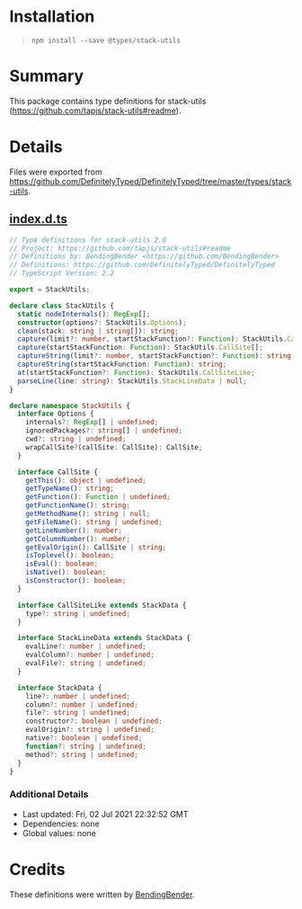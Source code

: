 # Installation

> `npm install --save @types/stack-utils`

# Summary

This package contains type definitions for stack-utils (https://github.com/tapjs/stack-utils#readme).

# Details

Files were exported from https://github.com/DefinitelyTyped/DefinitelyTyped/tree/master/types/stack-utils.

## [index.d.ts](https://github.com/DefinitelyTyped/DefinitelyTyped/tree/master/types/stack-utils/index.d.ts)

```ts
// Type definitions for stack-utils 2.0
// Project: https://github.com/tapjs/stack-utils#readme
// Definitions by: BendingBender <https://github.com/BendingBender>
// Definitions: https://github.com/DefinitelyTyped/DefinitelyTyped
// TypeScript Version: 2.2

export = StackUtils;

declare class StackUtils {
  static nodeInternals(): RegExp[];
  constructor(options?: StackUtils.Options);
  clean(stack: string | string[]): string;
  capture(limit?: number, startStackFunction?: Function): StackUtils.CallSite[];
  capture(startStackFunction: Function): StackUtils.CallSite[];
  captureString(limit?: number, startStackFunction?: Function): string;
  captureString(startStackFunction: Function): string;
  at(startStackFunction?: Function): StackUtils.CallSiteLike;
  parseLine(line: string): StackUtils.StackLineData | null;
}

declare namespace StackUtils {
  interface Options {
    internals?: RegExp[] | undefined;
    ignoredPackages?: string[] | undefined;
    cwd?: string | undefined;
    wrapCallSite?(callSite: CallSite): CallSite;
  }

  interface CallSite {
    getThis(): object | undefined;
    getTypeName(): string;
    getFunction(): Function | undefined;
    getFunctionName(): string;
    getMethodName(): string | null;
    getFileName(): string | undefined;
    getLineNumber(): number;
    getColumnNumber(): number;
    getEvalOrigin(): CallSite | string;
    isToplevel(): boolean;
    isEval(): boolean;
    isNative(): boolean;
    isConstructor(): boolean;
  }

  interface CallSiteLike extends StackData {
    type?: string | undefined;
  }

  interface StackLineData extends StackData {
    evalLine?: number | undefined;
    evalColumn?: number | undefined;
    evalFile?: string | undefined;
  }

  interface StackData {
    line?: number | undefined;
    column?: number | undefined;
    file?: string | undefined;
    constructor?: boolean | undefined;
    evalOrigin?: string | undefined;
    native?: boolean | undefined;
    function?: string | undefined;
    method?: string | undefined;
  }
}
```

### Additional Details

- Last updated: Fri, 02 Jul 2021 22:32:52 GMT
- Dependencies: none
- Global values: none

# Credits

These definitions were written by [BendingBender](https://github.com/BendingBender).
